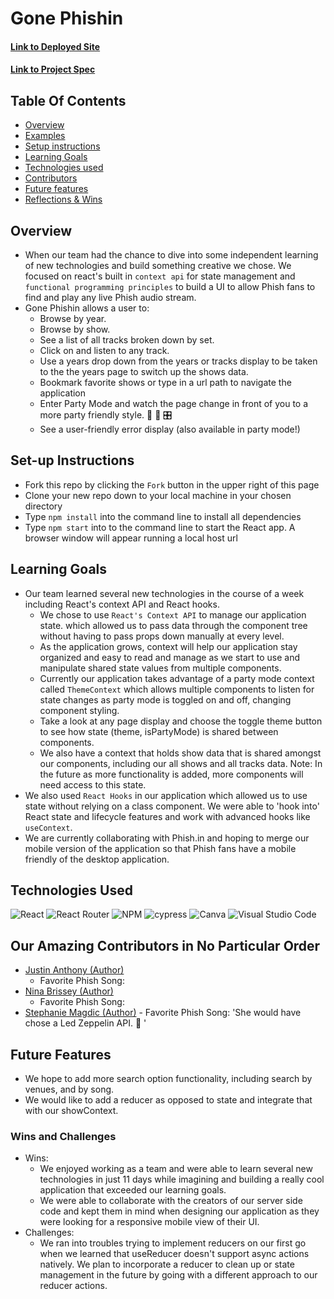# Gone Phishin
#### [Link to Deployed Site](https://stephaniemagdic.github.io/gone_phishin/)
#### [Link to Project Spec](https://frontend.turing.edu/projects/module-3/stretch.html)

## Table Of Contents
+ [Overview](#overview)
+ [Examples](#examples)
+ [Setup instructions](#setup-instructions)
+ [Learning Goals](#learning-goals)
+ [Technologies used](#technologies-used)
+ [Contributors](#contributors)
+ [Future features](#future-features)
+ [Reflections & Wins](#reflections-and-wins)

## Overview
+ When our team had the chance to dive into some independent learning of new technologies and build something creative we chose. We focused on react's built in `context api` for state management and `functional programming principles` to build a UI to allow Phish fans to find and play any live Phish audio stream.
+ Gone Phishin allows a user to:
  - Browse by year.
  - Browse by show.
  - See a list of all tracks broken down by set.
  - Click on and listen to any track.
  - Use a years drop down from the years or tracks display to be taken to the the years page to switch up the shows data.
  - Bookmark favorite shows or type in a url path to navigate the application
  - Enter Party Mode and watch the page change in front of you to a more party friendly style. 🤪 🎉 🎛️
  - See a user-friendly error display (also available in party mode!)

## Set-up Instructions
  + Fork this repo by clicking the ```Fork``` button in the upper right of this page
  + Clone your new repo down to your local machine in your chosen directory
  + Type ```npm install``` into the command line to install all dependencies
  + Type ```npm start``` into to the command line to start the React app. A browser window will appear running a local host url

## Learning Goals
+ Our team learned several new technologies in the course of a week including React's context API and React hooks.
  - We chose to use `React's Context API` to manage our application state. which allowed us to pass data through the component tree without having to pass props down manually at every level.
  - As the application grows, context will help our application stay organized and easy to read and manage as we start to use and manipulate shared state values from multiple components.  
  - Currently our application takes advantage of a party mode context called `ThemeContext` which allows multiple components to listen for state changes as party mode is toggled on and off, changing component styling.
  - Take a look at any page display and choose the toggle theme button to see how state (theme, isPartyMode) is shared between components.
  - We also have a context that holds show data that is shared amongst our components, including our all shows and all tracks data. Note: In the future as more functionality is added, more components will need access to this state. 
+ We also used `React Hooks` in our application which allowed us to use state without relying on a class component. We were able to 'hook into' React state and lifecycle features and work with advanced hooks like `useContext`.
+ We are currently collaborating with Phish.in and hoping to merge our mobile version of the application so that Phish fans have a mobile friendly of the desktop application.

## Technologies Used

![React](https://img.shields.io/badge/react-%2320232a.svg?style=for-the-badge&logo=react&logoColor=%2361DAFB) ![React Router](https://img.shields.io/badge/React_Router-CA4245?style=for-the-badge&logo=react-router&logoColor=white) ![NPM](https://img.shields.io/badge/NPM-%23000000.svg?style=for-the-badge&logo=npm&logoColor=white) ![cypress](https://img.shields.io/badge/-cypress-%23E5E5E5?style=for-the-badge&logo=cypress&logoColor=058a5e) ![Canva](https://img.shields.io/badge/Canva-%2300C4CC.svg?style=for-the-badge&logo=Canva&logoColor=white) ![Visual Studio Code](https://img.shields.io/badge/Visual%20Studio%20Code-0078d7.svg?style=for-the-badge&logo=visual-studio-code&logoColor=white) 

## Our Amazing Contributors in No Particular Order
  + [Justin Anthony (Author)](https://github.com/justincanthony)
     - Favorite Phish Song: 
  + [Nina Brissey (Author)](https://github.com/ninabrissey)
    - Favorite Phish Song: 
   + [Stephanie Magdic (Author)](https://github.com/stephaniemagdic) 
    - Favorite Phish Song: 'She would have chose a Led Zeppelin API. 🤪 '

## Future Features
+ We hope to add more search option functionality, including search by venues, and by song.
+ We would like to add a reducer as opposed to state and integrate that with our showContext.

### Wins and Challenges
+ Wins:
  - We enjoyed working as a team and were able to learn several new technologies in just 11 days while imagining and building a really cool application that exceeded our learning goals.
  - We were able to collaborate with the creators of our server side code and kept them in mind when designing our application as they were looking for a responsive mobile view of their UI.
+ Challenges:
  - We ran into troubles trying to implement reducers on our first go when we learned that useReducer doesn't support async actions natively. We plan to incorporate a reducer to clean up or state management in the future by going with a different approach to our reducer actions.

